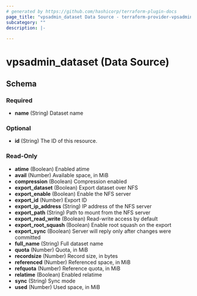 ```yaml
---
# generated by https://github.com/hashicorp/terraform-plugin-docs
page_title: "vpsadmin_dataset Data Source - terraform-provider-vpsadmin"
subcategory: ""
description: |-
  
---
```


# vpsadmin_dataset (Data Source)





<!-- schema generated by tfplugindocs -->
## Schema

### Required

- **name** (String) Dataset name

### Optional

- **id** (String) The ID of this resource.

### Read-Only

- **atime** (Boolean) Enabled atime
- **avail** (Number) Available space, in MiB
- **compression** (Boolean) Compression enabled
- **export_dataset** (Boolean) Export dataset over NFS
- **export_enable** (Boolean) Enable the NFS server
- **export_id** (Number) Export ID
- **export_ip_address** (String) IP address of the NFS server
- **export_path** (String) Path to mount from the NFS server
- **export_read_write** (Boolean) Read-write access by default
- **export_root_squash** (Boolean) Enable root squash on the export
- **export_sync** (Boolean) Server will reply only after changes were committed
- **full_name** (String) Full dataset name
- **quota** (Number) Quota, in MiB
- **recordsize** (Number) Record size, in bytes
- **referenced** (Number) Referenced space, in MiB
- **refquota** (Number) Reference quota, in MiB
- **relatime** (Boolean) Enabled relatime
- **sync** (String) Sync mode
- **used** (Number) Used space, in MiB


